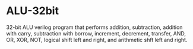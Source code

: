 # ALU-32bit
32-bit ALU verilog program that performs addition, subtraction, addition with carry, subtraction with borrow, increment, decrement, transfer, AND, OR, XOR, NOT, logical shift left 
and right, and arithmetic shft left and right.
